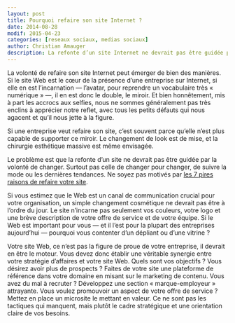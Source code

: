 ```yaml
---
layout: post
title: Pourquoi refaire son site Internet ?
date: 2014-08-28
modif: 2015-04-23
categories: [reseaux sociaux, medias sociaux]
author: Christian Amauger
description: La refonte d’un site Internet ne devrait pas être guidée par la volonté de changer pour changer, de suivre la mode ou les dernières tendances.
---
```


La volonté de refaire son site Internet peut émerger de bien des manières. Si le site Web est le cœur de la présence d’une entreprise sur Internet, si elle en est l’incarnation — l’avatar, pour reprendre un vocabulaire très « numérique » —, il en est donc le double, le miroir. Et bien honnêtement, mis à part les accrocs aux selfies, nous ne sommes généralement pas très enclins à apprécier notre reflet, avec tous les petits défauts qui nous agacent et qu’il nous jette à la figure.

Si une entreprise veut refaire son site, c’est souvent parce qu’elle n’est plus capable de supporter ce miroir. Le changement de look est de mise, et la chirurgie esthétique massive est même envisagée.

Le problème est que la refonte d’un site ne devrait pas être guidée par la volonté de changer. Surtout pas celle de changer pour changer, de suivre la mode ou les dernières tendances. Ne soyez pas motivés par [les 7 pires raisons de refaire votre site](http://www.dompteurs.com/les-7-pires-raisons-refaire-site-internet/).

Si vous estimez que le Web est un canal de communication crucial pour votre organisation, un simple changement cosmétique ne devrait pas être à l’ordre du jour. Le site n’incarne pas seulement vos couleurs, votre logo et une brève description de votre offre de service et de votre équipe. Si le Web est important pour vous — et il l’est pour la plupart des entreprises aujourd’hui — pourquoi vous contenter d’un dépliant ou d’une vitrine ?

Votre site Web, ce n’est pas la figure de proue de votre entreprise, il devrait en être le moteur. Vous devez donc établir une véritable synergie entre votre stratégie d’affaires et votre site Web. Quels sont vos objectifs ? Vous désirez avoir plus de prospects ? Faites de votre site une plateforme de référence dans votre domaine en misant sur le marketing de contenu. Vous avez du mal à recruter ? Développez une section « marque-employeur » attrayante. Vous voulez promouvoir un aspect de votre offre de service ? Mettez en place un microsite le mettant en valeur. Ce ne sont pas les tactiques qui manquent, mais plutôt le cadre stratégique et une orientation claire de vos besoins.
